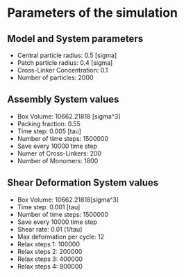 # Parameters of the simulation


## Model and System parameters

- Central particle radius: 0.5 [sigma]
- Patch particle radius: 0.4 [sigma]
- Cross-Linker Concentration: 0.1
- Number of particles: 2000

 ## Assembly System values 

- Box Volume: 10662.21818 [sigma^3]
- Packing fraction: 0.55
- Time step: 0.005 [tau]
- Number of time steps: 1500000
- Save every 10000 time step
- Numer of Cross-Linkers: 200
- Number of Monomers: 1800

 ## Shear Deformation System values 

- Box Volume: 10662.21818[sigma^3]
- Time step: 0.001 [tau]
- Number of time steps: 1500000
- Save every 10000 time step
- Shear rate: 0.01 [1/tau]
- Max deformation per cycle: 12
- Relax steps 1: 100000
- Relax steps 2: 200000
- Relax steps 3: 400000
- Relax steps 4: 800000

